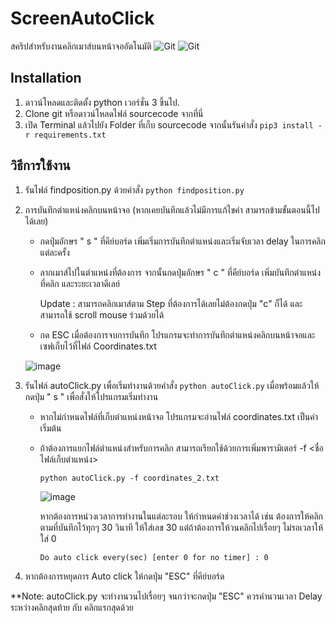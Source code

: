 # ScreenAutoClick
สคริปสำหรับงานคลิกเมาส์บนหน้าจออัตโนมัติ ![Git](https://img.shields.io/github/v/release/NutCrazypanda/ScreenAutoClick) ![Git](https://img.shields.io/github/downloads/NutCrazypanda/ScreenAutoClick/total?color=green)

## Installation
1.  ดาวน์โหลดและติดตั้ง python เวอร์ชั่น 3 ขึ้นไป.
2.  Clone git หรือดาวน์โหลดไฟล์ sourcecode จากที่นี่
3.  เปิด Terminal แล้วไปยัง Folder ที่เก็บ sourcecode จากนั้นรันคำสั่ง  `pip3 install -r requirements.txt`

## วิธีการใช้งาน
1. รันไฟล์ findposition.py ด้วยคำสั่ง `python findposition.py`
2. การบันทึกตำแหน่งคลิกบนหน้าจอ (หากเคยบันทึกแล้วไม่มีการแก้ไขค่า สามารถข้ามขั้นตอนนี้ไปได้เลย)
    - กดปุ่มอักษร " s " ที่คีย์บอร์ด เพิ่มเริ่มการบันทึกตำแหน่งและเริ่มจับเวลา delay ในการคลิกแต่ละครั้ง
    - ลากเมาส์ไปในตำแหน่งที่ต้องการ จากนั้นกดปุ่มอักษร " c " ที่คีย์บอร์ด เพิ่มบันทึกตำแหน่งที่คลิก และระยะเวลาดีเลย์ 
    
      Update : สามารถคลิกเมาส์ตาม Step ที่ต้องการได้เลยไม่ต้องกดปุ่ม "c" ก็ได้ และสามารถใช้ scroll mouse ร่วมด้วยได้
    - กด ESC เมื่อต้องการจบการบันทึก โปรแกรมจะทำการบันทึกตำแหน่งคลิกบนหน้าจอและเซฟเก็บไว้ที่ไฟล์ Coordinates.txt

    ![image](https://user-images.githubusercontent.com/56244402/142717508-046a58ff-f314-4e3b-981c-13b43e500433.png)
    
3. รันไฟล์ autoClick.py เพื่อเริ่มทำงานด้วยคำสั่ง `python autoClick.py` เมื่อพร้อมแล้วให้กดปุ่ม " s " เพื่อสั่งให้โปรแกรมเริ่มทำงาน
    - หากไม่กำหนดไฟล์ที่เก็บตำแหน่งหน้าจอ โปรแกรมจะอ่านไฟล์ coordinates.txt เป็นค่าเริ่มต้น
    - ถ้าต้องการแยกไฟล์ตำแหน่งสำหรับการคลิก สามารถเรียกใช้ด้วยการเพิ่มพารามิเตอร์ -f <ชื่อไฟล์เก็บตำแหน่ง> 
    
      `python autoClick.py -f coordinates_2.txt` 
      
      ![image](https://user-images.githubusercontent.com/56244402/142723004-4f5948b0-40fa-4ce5-9f82-40122bbc6435.png)

      หากต้องการหน่วงเวลาการทำงานในแต่ละรอบ ให้กำหนดค่าช่วงเวลาได้ เช่น ต้องการให้คลิกตามที่บันทึกไว้ทุกๆ 30 วินาที ให้ใส่เลข 30 แต่ถ้าต้องการให้วนคลิกไปเรื่อยๆ ไม่รอเวลาให้ใส่ 0
      
      `Do auto click every(sec) [enter 0 for no timer] : 0`
      
      
4. หากต้องการหยุดการ Auto click ให้กดปุ่ม "ESC" ที่คีย์บอร์ด

**Note: autoClick.py จะทำงานวนไปเรื่อยๆ จนกว่าจะกดปุ่ม "ESC" ควรคำนวนเวลา Delay ระหว่างคลิกสุดท้าย กับ คลิกแรกสุดด้วย
